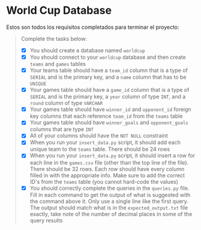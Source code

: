 # World Cup Database

Estos son todos los requisitos completados para terminar el proyecto:

> Complete the tasks below:
> - [x] You should create a database named `worldcup`
> - [x] You should connect to your `worldcup` database and then create `teams` and `games` tables
> - [x] Your teams table should have a `team_id` column that is a type of `SERIAL` and is the primary key, and a `name` column that has to be `UNIQUE`
> - [x] Your games table should have a `game_id` column that is a type of `SERIAL` and is the primary key, a `year` column of type `INT`, and a `round` column of type `VARCHAR`
> - [x] Your games table should have `winner_id` and `opponent_id` foreign key columns that each reference `team_id` from the `teams` table
> - [x] Your games table should have `winner_goals` and `opponent_goals` columns that are type `INT`
> - [x] All of your columns should have the `NOT NULL` constraint
> - [x] When you run your `insert_data.py` script, it should add each unique team to the `teams` table. There should be 24 rows
> - [x] When you run your `insert_data.py` script, it should insert a row for each line in the `games.csv` file (other than the top line of the file). There should be 32 rows. Each row should have every column filled in with the appropriate info. Make sure to add the correct ID's from the `teams` table (you cannot hard-code the values)
> - [x] You should correctly complete the queries in the `queries.py` file. Fill in each command to get the output of what is suggested with the command above it. Only use a single line like the first query. The output should match what is in the `expected_output.txt` file exactly, take note of the number of decimal places in some of the query results